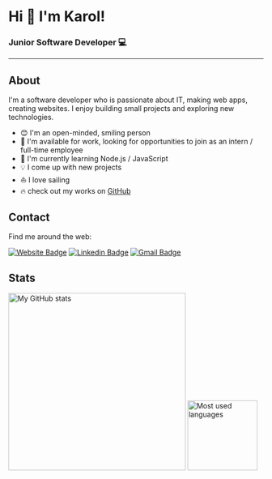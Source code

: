 # Hi 👋 I'm Karol!
### Junior Software Developer 💻

<hr>

## About
I'm a software developer who is passionate about IT, making web apps, creating websites. I enjoy building small projects and exploring new technologies.

- 😊 I'm an open-minded, smiling person
- 🤝 I'm available for work, looking for opportunities to join as an intern / full-time employee
- 🌱 I'm currently learning Node.js / JavaScript
- 💡 I come up with new projects
- ⛵ I love sailing
- 🔥 check out my works on <a href="https://github.com/karolskolasinski?tab=repositories">GitHub</a> 

## Contact
Find me around the web:

[![Website Badge](https://img.shields.io/badge/%F0%9F%8C%90%20Website-karolsklasinski.pl-9012fe?style=flat-square&logoColor=white&link=https://karolskolasinski.pl/)](https://karolskolasinski.pl/) 
[![Linkedin Badge](https://img.shields.io/badge/LinkedIn-Karol%20Skolasiński-blue?style=flat-square&logo=linkedin&logoColor=white&link=https://www.linkedin.com/in/karolskolasinski/)](https://www.linkedin.com/in/karolskoalsinski/)
[![Gmail Badge](https://img.shields.io/badge/Gmail-karolskoalsinski@gmail.com-c14438?style=flat-square&logo=gmail&logoColor=white&link=mailto:karolskolasinski@gmail.com)](mailto:karolskolasinski@gmail.com)


## Stats
<div>
<img src="https://github-readme-stats.vercel.app/api?username=karolskolasinski&theme=buefy&count_private=true" alt="My GitHub stats" width="350px">
<img src = "https://github-readme-stats-git-master.zephirorb.vercel.app/api/top-langs/?username=karolskolasinski&hide=erlang,shell,dockerfile,handlebars&theme=buefy&layout=compact&count_private=true" alt="Most used languages" height="138px">
</div>
